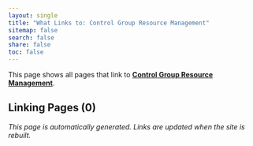 ```yaml
---
layout: single
title: "What Links to: Control Group Resource Management"
sitemap: false
search: false
share: false
toc: false
---
```


This page shows all pages that link to **[Control Group Resource Management](/scicompannounce/2021-08-08-gizmo-cpu-cgroup/)**.

## Linking Pages (0)


*This page is automatically generated. Links are updated when the site is rebuilt.*
